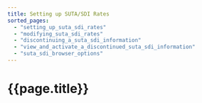 ```yaml
---
title: Setting up SUTA/SDI Rates
sorted_pages:
  - "setting_up_suta_sdi_rates"
  - "modifying_suta_sdi_rates"
  - "discontinuing_a_suta_sdi_information"
  - "view_and_activate_a_discontinued_suta_sdi_information"
  - "suta_sdi_browser_options"
---
```

# {{page.title}}
